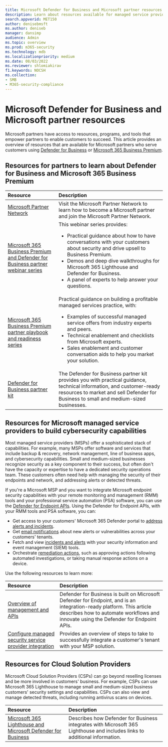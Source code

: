 ```yaml
---
title: Microsoft Defender for Business and Microsoft partner resources
description: Learn about resources available for managed service providers and Microsoft Defender for Business.
search.appverid: MET150
author: denisebmsft
ms.author: deniseb
manager: dansimp 
audience: Admin
ms.topic: overview
ms.prod: m365-security
ms.technology: mdb
ms.localizationpriority: medium
ms.date: 08/03/2022
ms.reviewer: shlomiakirav
f1.keywords: NOCSH 
ms.collection: 
- SMB
- M365-security-compliance
---
```


# Microsoft Defender for Business and Microsoft partner resources

Microsoft partners have access to resources, programs, and tools that empower partners to enable customers to succeed. This article provides an overview of resources that are available for Microsoft partners who serve customers using [Defender for Business](mdb-overview.md) or [Microsoft 365 Business Premium](../../business-premium/index.md).

## Resources for partners to learn about Defender for Business and Microsoft 365 Business Premium

| Resource | Description |
|:---|:---|
| [Microsoft Partner Network](https://partner.microsoft.com) | Visit the Microsoft Partner Network to learn how to become a Microsoft partner and join the Microsoft Partner Network. |
| [Microsoft 365 Business Premium and Defender for Business partner webinar series](https://aka.ms/M365MDBseries) | This webinar series provides: <ul><li>Practical guidance about how to have conversations with your customers about security and drive upsell to Business Premium. </li><li>Demos and deep dive walkthroughs for Microsoft 365 Lighthouse and Defender for Business. </li><li>A panel of experts to help answer your questions.</li></ul>   |
| [Microsoft 365 Business Premium partner playbook and readiness series](https://aka.ms/M365BPPartnerPlaybook) |  Practical guidance on building a profitable managed services practice, with: <ul><li>Examples of successful managed service offers from industry experts and peers. </li><li>Technical enablement and checklists from Microsoft experts. </li><li>Sales enablement and customer conversation aids to help you market your solution. </li></ul> |
| [Defender for Business partner kit](https://aka.ms/MDBPartnerKit) | The Defender for Business partner kit provides you with practical guidance, technical information, and customer-ready resources to market and sell Defender for Business to small and medium-sized businesses.  |

## Resources for Microsoft managed service providers to build cybersecurity capabilities

Most managed service providers (MSPs) offer a sophisticated stack of capabilities. For example, many MSPs offer software and services that include backup & recovery, network management, line of business apps, and cybersecurity capabilities. Small and medium-sized businesses recognize security as a key component to their success, but often don't have the capacity or expertise to have a dedicated security operations team. These customers often need help with managing the security of their endpoints and network, and addressing alerts or detected threats.

If you're a Microsoft MSP and you want to integrate Microsoft endpoint security capabilities with your remote monitoring and management (RMM) tools and your professional service automation (PSA) software, you can use the [Defender for Endpoint APIs](../defender-endpoint/management-apis.md). Using the Defender for Endpoint APIs, with your RMM tools and PSA software, you can:

- Get access to your customers' Microsoft 365 Defender portal to [address alerts and incidents](mdb-respond-mitigate-threats.md).
- Get [email notifications](mdb-email-notifications.md) about new alerts or vulnerabilities across your customers' tenants.
- Fetch and view [incidents and alerts](mdb-view-manage-incidents.md) with your security information and event management (SIEM) tools.
- Orchestrate [remediation actions](mdb-review-remediation-actions.md), such as approving actions following automated investigations, or taking manual response actions on a device.

Use the following resources to learn more:

| Resource | Description |
|:---|:---|
| [Overview of management and APIs](../defender-endpoint/management-apis.md) | Defender for Business is built on Microsoft Defender for Endpoint, and is an integration-ready platform. This article describes how to automate workflows and innovate using the Defender for Endpoint APIs. |
| [Configure managed security service provider integration](../defender-endpoint/configure-mssp-support.md) | Provides an overview of steps to take to successfully integrate a customer's tenant with your MSP solution. |

## Resources for Cloud Solution Providers

Microsoft Cloud Solution Providers (CSPs) can go beyond reselling licenses and be more involved in customers' business. For example, CSPs can use Microsoft 365 Lighthouse to manage small and medium-sized business customers' security settings and capabilities. CSPs can also view and manage detected threats, including running antivirus scans on devices.

| Resource | Description |
|:---|:---|
| [Microsoft 365 Lighthouse and Microsoft Defender for Business](mdb-lighthouse-integration.md) | Describes how Defender for Business integrates with Microsoft 365 Lighthouse and includes links to additional information. |


